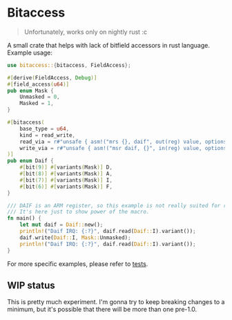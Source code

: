 # Bitaccess

> Unfortunately, works only on nightly rust :c

A small crate that helps with lack of bitfield accessors in rust language.
Example usage:
```rust
use bitaccess::{bitaccess, FieldAccess};

#[derive(FieldAccess, Debug)]
#[field_access(u64)]
pub enum Mask {
    Unmasked = 0,
    Masked = 1,
}

#[bitaccess(
    base_type = u64,
    kind = read_write,
    read_via = r#"unsafe { asm!("mrs {}, daif", out(reg) value, options(nostack, nomem)); }"#,
    write_via = r#"unsafe { asm!("msr daif, {}", in(reg) value, options(nostack, nomem)); }"#
)]
pub enum Daif {
    #[bit(9)] #[variants(Mask)] D,
    #[bit(8)] #[variants(Mask)] A,
    #[bit(7)] #[variants(Mask)] I,
    #[bit(6)] #[variants(Mask)] F,
}

/// DAIF is an ARM register, so this example is not really suited for running on all machines.
/// It's here just to show power of the macro.
fn main() {
    let mut daif = Daif::new();
    println!("Daif IRQ: {:?}", daif.read(Daif::I).variant());
    daif.write(Daif::I, Mask::Unmasked);
    println!("Daif IRQ: {:?}", daif.read(Daif::I).variant());
}
```

For more specific examples, please refer to [tests](https://github.com/luke-biel/bitaccess/tests).

## WIP status
This is pretty much experiment. I'm gonna try to keep breaking changes to a minimum, but it's possible that there will be more than one pre-1.0.
